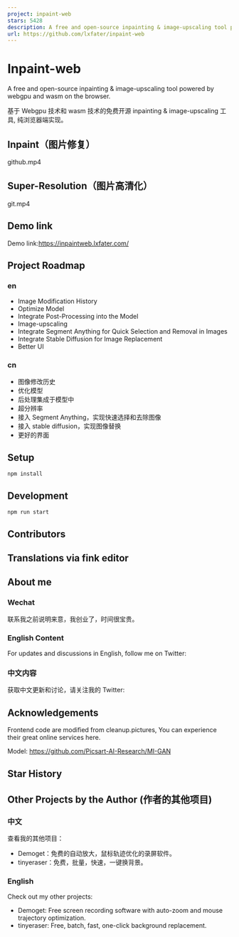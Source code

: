 ```yaml
---
project: inpaint-web
stars: 5428
description: A free and open-source inpainting & image-upscaling tool powered by webgpu and wasm on the browser。|   基于 Webgpu 技术和 wasm 技术的免费开源 inpainting & image-upscaling 工具, 纯浏览器端实现。
url: https://github.com/lxfater/inpaint-web
---
```


Inpaint-web
===========

A free and open-source inpainting & image-upscaling tool powered by webgpu and wasm on the browser.

基于 Webgpu 技术和 wasm 技术的免费开源 inpainting & image-upscaling 工具, 纯浏览器端实现。

Inpaint（图片修复）
-------------

github.mp4

Super-Resolution（图片高清化）
-----------------------

git.mp4

Demo link
---------

Demo link:https://inpaintweb.lxfater.com/

Project Roadmap
---------------

### en

-   Image Modification History
-   Optimize Model
-   Integrate Post-Processing into the Model
-   Image-upscaling
-   Integrate Segment Anything for Quick Selection and Removal in Images
-   Integrate Stable Diffusion for Image Replacement
-   Better UI

### cn

-   图像修改历史
-   优化模型
-   后处理集成于模型中
-   超分辨率
-   接入 Segment Anything，实现快速选择和去除图像
-   接入 stable diffusion，实现图像替换
-   更好的界面

Setup
-----

`npm install`

Development
-----------

`npm run start`

Contributors
------------

Translations via fink editor
----------------------------

About me
--------

### Wechat

联系我之前说明来意，我创业了，时间很宝贵。

### English Content

For updates and discussions in English, follow me on Twitter:

### 中文内容

获取中文更新和讨论，请关注我的 Twitter:

Acknowledgements
----------------

Frontend code are modified from cleanup.pictures, You can experience their great online services here.

Model: https://github.com/Picsart-AI-Research/MI-GAN

Star History
------------

Other Projects by the Author (作者的其他项目)
--------------------------------------

### 中文

查看我的其他项目：

-   Demoget：免费的自动放大，鼠标轨迹优化的录屏软件。
-   tinyeraser：免费，批量，快速，一键换背景。

### English

Check out my other projects:

-   Demoget: Free screen recording software with auto-zoom and mouse trajectory optimization.
-   tinyeraser: Free, batch, fast, one-click background replacement.
